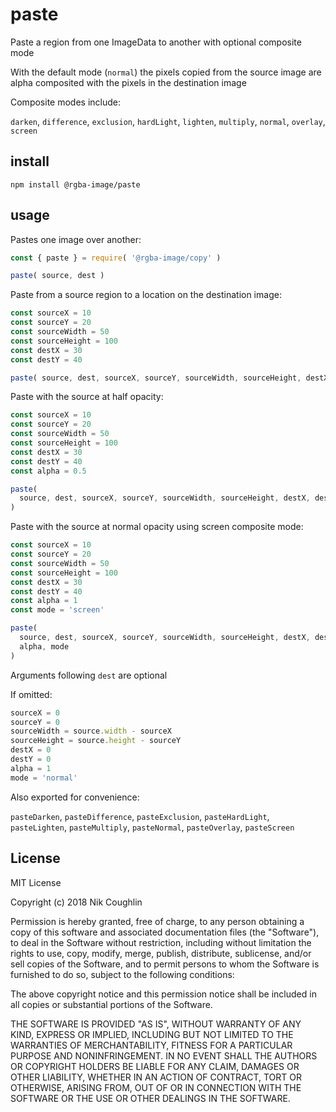 # paste

Paste a region from one ImageData to another with optional composite mode

With the default mode (`normal`) the pixels copied from the source image are 
alpha composited with the pixels in the destination image

Composite modes include:

`darken`, `difference`, `exclusion`, `hardLight`, `lighten`, `multiply`,
`normal`, `overlay`, `screen`

## install

`npm install @rgba-image/paste`

## usage

Pastes one image over another:

```js
const { paste } = require( '@rgba-image/copy' )

paste( source, dest )
```

Paste from a source region to a location on the destination image:

```js
const sourceX = 10
const sourceY = 20
const sourceWidth = 50
const sourceHeight = 100
const destX = 30
const destY = 40

paste( source, dest, sourceX, sourceY, sourceWidth, sourceHeight, destX, destY )
```

Paste with the source at half opacity:

```js
const sourceX = 10
const sourceY = 20
const sourceWidth = 50
const sourceHeight = 100
const destX = 30
const destY = 40
const alpha = 0.5

paste( 
  source, dest, sourceX, sourceY, sourceWidth, sourceHeight, destX, destY, alpha
)
```

Paste with the source at normal opacity using screen composite mode:

```js
const sourceX = 10
const sourceY = 20
const sourceWidth = 50
const sourceHeight = 100
const destX = 30
const destY = 40
const alpha = 1
const mode = 'screen'

paste( 
  source, dest, sourceX, sourceY, sourceWidth, sourceHeight, destX, destY, 
  alpha, mode
)
```

Arguments following `dest` are optional

If omitted:

```js
sourceX = 0
sourceY = 0
sourceWidth = source.width - sourceX
sourceHeight = source.height - sourceY
destX = 0
destY = 0
alpha = 1
mode = 'normal'
```

Also exported for convenience: 

`pasteDarken`, `pasteDifference`, `pasteExclusion`, `pasteHardLight`, 
`pasteLighten`, `pasteMultiply`, `pasteNormal`, `pasteOverlay`, `pasteScreen`

## License

MIT License

Copyright (c) 2018 Nik Coughlin

Permission is hereby granted, free of charge, to any person obtaining a copy
of this software and associated documentation files (the "Software"), to deal
in the Software without restriction, including without limitation the rights
to use, copy, modify, merge, publish, distribute, sublicense, and/or sell
copies of the Software, and to permit persons to whom the Software is
furnished to do so, subject to the following conditions:

The above copyright notice and this permission notice shall be included in all
copies or substantial portions of the Software.

THE SOFTWARE IS PROVIDED "AS IS", WITHOUT WARRANTY OF ANY KIND, EXPRESS OR
IMPLIED, INCLUDING BUT NOT LIMITED TO THE WARRANTIES OF MERCHANTABILITY,
FITNESS FOR A PARTICULAR PURPOSE AND NONINFRINGEMENT. IN NO EVENT SHALL THE
AUTHORS OR COPYRIGHT HOLDERS BE LIABLE FOR ANY CLAIM, DAMAGES OR OTHER
LIABILITY, WHETHER IN AN ACTION OF CONTRACT, TORT OR OTHERWISE, ARISING FROM,
OUT OF OR IN CONNECTION WITH THE SOFTWARE OR THE USE OR OTHER DEALINGS IN THE
SOFTWARE.